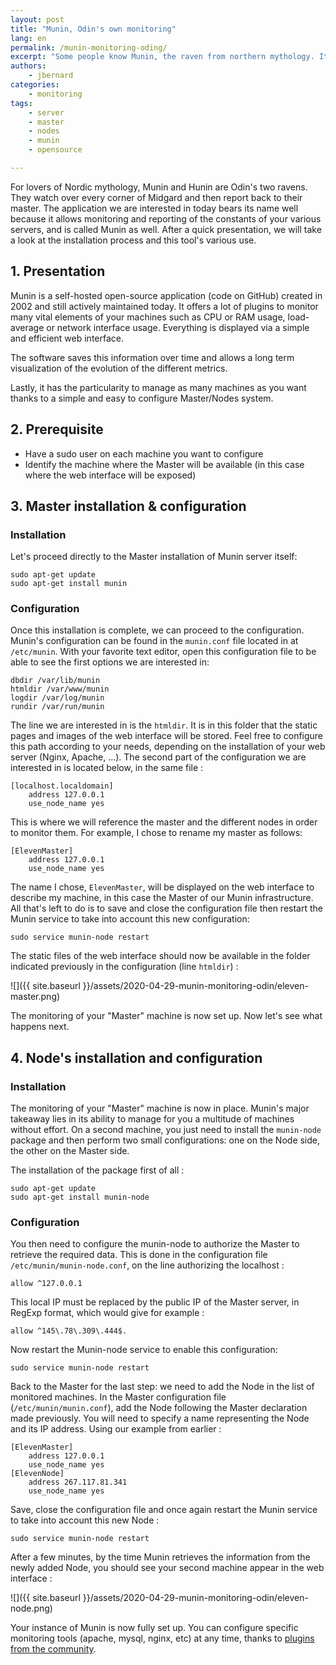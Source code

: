```yaml
---
layout: post
title: "Munin, Odin's own monitoring"
lang: en
permalink: /munin-monitoring-oding/
excerpt: "Some people know Munin, the raven from northern mythology. It is in this case a distant cousin that you will discover in this article: Munin, the monitoring tool."
authors:
    - jbernard
categories:
    - monitoring
tags:
    - server
    - master
    - nodes
    - munin
    - opensource

---
```


For lovers of Nordic mythology, Munin and Hunin are Odin's two ravens. They watch over every corner of Midgard and then report back to their master. The application we are interested in today bears its name well because it allows monitoring and reporting of the constants of your various servers, and is called Munin as well.
After a quick presentation, we will take a look at the installation process and this tool's various use.


## 1. Presentation

Munin is a self-hosted open-source application (code on GitHub) created in 2002 and still actively maintained today. It offers a lot of plugins to monitor many vital elements of your machines such as CPU or RAM usage, load-average or network interface usage. Everything is displayed via a simple and efficient web interface.

The software saves this information over time and allows a long term visualization of the evolution of the different metrics.

Lastly, it has the particularity to manage as many machines as you want thanks to a simple and easy to configure Master/Nodes system.

## 2. Prerequisite

- Have a sudo user on each machine you want to configure
- Identify the machine where the Master will be available (in this case where the web interface will be exposed)

## 3. Master installation & configuration

### Installation
Let's proceed directly to the Master installation of Munin server itself:

```
sudo apt-get update
sudo apt-get install munin
```

### Configuration
Once this installation is complete, we can proceed to the configuration.
Munin's configuration can be found in the `munin.conf` file located in at `/etc/munin`. With your favorite text editor, open this configuration file to be able to see the first options we are interested in:

```
dbdir /var/lib/munin
htmldir /var/www/munin
logdir /var/log/munin
rundir /var/run/munin
```

The line we are interested in is the `htmldir`. It is in this folder that the static pages and images of the web interface will be stored. Feel free to configure this path according to your needs, depending on the installation of your web server (Nginx, Apache, ...).
The second part of the configuration we are interested in is located below, in the same file :
```
[localhost.localdomain]
    address 127.0.0.1
    use_node_name yes
```

This is where we will reference the master and the different nodes in order to monitor them. For example, I chose to rename my master as follows:

```
[ElevenMaster]
    address 127.0.0.1
    use_node_name yes
```

The name I chose, `ElevenMaster`, will be displayed on the web interface to describe my machine, in this case the Master of our Munin infrastructure.
All that's left to do is to save and close the configuration file then restart the Munin service to take into account this new configuration:

```
sudo service munin-node restart
```

The static files of the web interface should now be available in the folder indicated previously in the configuration (line `htmldir`) :

![]({{ site.baseurl }}/assets/2020-04-29-munin-monitoring-odin/eleven-master.png)

The monitoring of your "Master" machine is now set up. Now let's see what happens next.

## 4. Node's installation and configuration

### Installation

The monitoring of your "Master" machine is now in place.
Munin's major takeaway lies in its ability to manage for you a multitude of machines without effort. On a second machine, you just need to install the `munin-node` package and then perform two small configurations: one on the Node side, the other on the Master side.

The installation of the package first of all :

```
sudo apt-get update
sudo apt-get install munin-node
```


### Configuration

You then need to configure the munin-node to authorize the Master to retrieve the required data. This is done in the configuration file `/etc/munin/munin-node.conf`, on the line authorizing the localhost :
```
allow ^127.0.0.1
```

This local IP must be replaced by the public IP of the Master server, in RegExp format, which would give for example :

```
allow ^145\.78\.309\.444$.
```

Now restart the Munin-node service to enable this configuration:

```
sudo service munin-node restart
```

Back to the Master for the last step: we need to add the Node in the list of monitored machines. In the Master configuration file (`/etc/munin/munin.conf`), add the Node following the Master declaration made previously. You will need to specify a name representing the Node and its IP address. Using our example from earlier :

```
[ElevenMaster]
    address 127.0.0.1
    use_node_name yes
[ElevenNode]
    address 267.117.81.341
    use_node_name yes
```

Save, close the configuration file and once again restart the Munin service to take into account this new Node :

```
sudo service munin-node restart
```

After a few minutes, by the time Munin retrieves the information from the newly added Node, you should see your second machine appear in the web interface :

![]({{ site.baseurl }}/assets/2020-04-29-munin-monitoring-odin/eleven-node.png)

Your instance of Munin is now fully set up. You can configure specific monitoring tools (apache, mysql, nginx, etc) at any time, thanks to [plugins from the community](http://gallery.munin-monitoring.org/).
